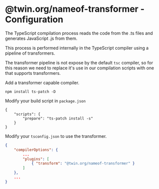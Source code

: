 # @twin.org/nameof-transformer - Configuration

The TypeScript compilation process reads the code from the .ts files and generates JavaScript .js from them.

This process is performed internally in the TypeScript compiler using a pipeline of transformers.

The transformer pipeline is not expose by the default `tsc` compiler, so for this reason we need to replace it's use in our compilation scripts with one that supports transformers.

Add a transformer capable compiler.

```shell
npm install ts-patch -D
```

Modify your build script in `package.json`

```shell
{
    "scripts": {
        "prepare": "ts-patch install -s"
    }
}
```

Modify your `tsconfig.json` to use the transformer.

```json
{
    "compilerOptions": {
        ...
        "plugins": [
            { "transform": "@twin.org/nameof-transformer" }
        ]
    },
    ...
}
```
